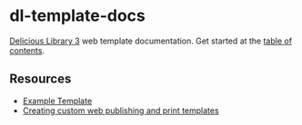 dl-template-docs
================

[Delicious Library 3](http://www.delicious-monster.com/) web template documentation. Get started at the [table of contents](docs/index.md).

## Resources

- [Example Template](resources/example.libraryhtmltemplate.zip)
- [Creating custom web publishing and print templates](https://getsatisfaction.com/deliciousmonster/topics/creating_custom_web_publishing_and_print_templates)

